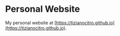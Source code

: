 # Personal Website

My personal website at [https://tizianocitro.github.io](https://tizianocitro.github.io).

